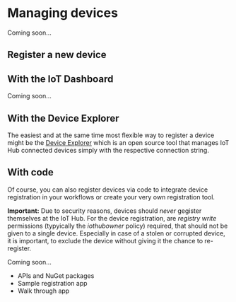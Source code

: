 # Managing devices
Coming soon...

## Register a new device
## With the IoT Dashboard
Coming soon...

## With the Device Explorer
The easiest and at the same time most flexible way to register a device might be the [Device Explorer](https://github.com/Azure/azure-iot-sdks/tree/master/tools/DeviceExplorer) which is an open source tool that manages IoT Hub connected devices simply with the respective connection string.

## With code
Of course, you can also register devices via code to integrate device registration in your workflows or create your very own registration tool.

**Important:** Due to security reasons, devices should *never* gegister themselves at the IoT Hub. For the device registration, are *registry write* permissions (typyically the *iothubowner* policy) required, that should not be given to a single device. Especially in case of a stolen or corrupted device, it is important, to exclude the device without giving it the chance to re-register.

Coming soon...
- APIs and NuGet packages
- Sample registration app
- Walk through app
